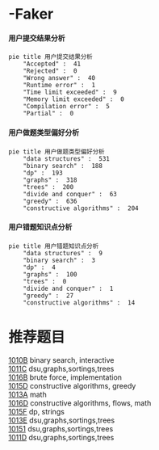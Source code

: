 # -Faker

<!-- tabs:start -->



#### **用户提交结果分析**

```mermaid
pie title 用户提交结果分析
    "Accepted" :  41
    "Rejected" :  0
    "Wrong answer" :  40
    "Runtime error" :  1
    "Time limit exceeded" :  9
    "Memory limit exceeded" :  0
    "Compilation error" :  5
    "Partial" :  0
```

#### **用户做题类型偏好分析**

```mermaid
pie title 用户做题类型偏好分析
    "data structures" :  531
    "binary search" :  188
    "dp" :  193
    "graphs" :  318
    "trees" :  200
    "divide and conquer" :  63
    "greedy" :  636
    "constructive algorithms" :  204
```
#### **用户错题知识点分析**

```mermaid
pie title 用户错题知识点分析
    "data structures" :  9
    "binary search" :  3
    "dp" :  4
    "graphs" :  100
    "trees" :  0
    "divide and conquer" :  1
    "greedy" :  27
    "constructive algorithms" :  14
```



<!-- tabs:end -->
# 推荐题目
[1010B](https://codeforces.com/contest/1010/problem/B)		binary search,
                        interactive		  
[1011C](https://codeforces.com/contest/1011/problem/C)		dsu,graphs,sortings,trees		  
[1016B](https://codeforces.com/contest/1016/problem/B)		brute force,
                        implementation		  
[1015D](https://codeforces.com/contest/1015/problem/D)		constructive algorithms,
                        greedy		  
[1013A](https://codeforces.com/contest/1013/problem/A)		math		  
[1016D](https://codeforces.com/contest/1016/problem/D)		constructive algorithms,
                        flows,
                        math		  
[1015F](https://codeforces.com/contest/1015/problem/F)		dp,
                        strings		  
[1013E](https://codeforces.com/contest/1013/problem/E)		dsu,graphs,sortings,trees		  
[10151](https://codeforces.com/contest/1015/problem/1)		dsu,graphs,sortings,trees		  
[1011D](https://codeforces.com/contest/1011/problem/D)		dsu,graphs,sortings,trees		  
